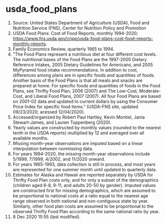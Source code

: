 # usda_food_plans

  1.  Source: United States Department of Agriculture (USDA), Food and
      Nutrition Service (FNS), Center for Nutrition Policy and Promotion
  2.  USDA Food Plans: Cost of Food Reports, monthly 1994-2020;
      https://www.fns.usda.gov/cnpp/usda-food-plans-cost-food-reports-monthly-reports.
  3.  Family Economics Review, quarterly 1965 to 1994.
  4.  "The Food Plans represent a nutritious diet at four different cost
      levels. The nutritional bases of the Food Plans are the 1997-2005
      Dietary Reference Intakes, 2005 Dietary Guidelines for Americans, and
      2005 MyPyramid food intake recommendations. In addition to cost,
      differences among plans are in specific foods and quantities of foods.
      Another basis of the Food Plans is that all meals and snacks are
      prepared at home. For specific foods and quantities of foods in the
      Food Plans, see Thrifty Food Plan, 2006 (2007) and The Low-Cost,
      Moderate-Cost, and Liberal Food Plans, 2007 (2007). All four Food
      Plans are based on 2001-02 data and updated to current dollars by
      using the Consumer Price Index for specific food items." (USDA-FNS
      site, updated 09/23/2020; acessed 12/04/2020).
  5.  Accessed/organized by Robert Paul Hartley, Kevin Montiel, Jania
      Stewart-James, and Lauren Toppenberg (2020).
  6.  Yearly values are constructed by monthly values (rounded to the
      nearest tenth in the USDA reports) multiplied by 12 and averaged over
      all available months.
  7.  Missing month-year observations are imputed based on a linear
      interpolation between nonmissing data.
  8.  For years 1994-2020, the missing month-year observations include
      5/1999, 7/1999, 4/2002, and 11/2020 onward.
  9.  For years 1965-1993, data collection is still in process, and most
      years are represented for one summer month until updated to quarterly
      data.
 10.  Estimates for Alaska and Hawaii are reported separately by USDA for
      Thrifty Food Plan costs only, and for only a subset of the
      demographics (children aged 6-8, 9-11, and adults 20-50 by gender).
      Imputed values are constructed first for missing demographics, which
      are assumed to be proportional to national costs at a ratio equal to
      the nearest age range observed in both national and non-contiguous
      state by year.  Similarly, other food plan costs are assumed to be
      proportional to the observed Thrifty Food Plan according to the same
      national ratio by year.
 11.  8 Dec 2020 15:55 (last modified).
